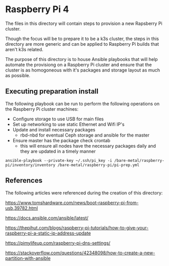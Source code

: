 # Raspberry Pi 4

The files in this directory will contain steps to provision a new Rapsberry Pi cluster.

Though the focus will be to prepare it to be a k3s cluster, the steps in this directory are more generic and can be applied to Raspberry Pi builds that aren't k3s related.

The purpose of this directory is to house Ansible playbooks that will help automate the provisiong on a Raspberry Pi cluster and ensure that the cluster is as homogoneous with it's packages and storage layout as much as possible.


## Executing preparation install

The following playbook can be run to perform the following operations on the Raspberry Pi cluster machines:

* Configure storage to use USB for main files
* Set up networking to use static Ethernet and Wifi IP's
* Update and install necessary packages
    * rbd-nbd for eventual Ceph storage and ansible for the master
* Ensure master has the package check crontab
    * this will ensure all nodes have the necessary packages daily and they are updated in a timely manner

`ansible-playbook --private-key ~/.ssh/pi_key -i /bare-metal/raspberry-pi/inventory/inventory /bare-metal/raspberry-pi/pi-prep.yml`

## References

The following articles were referenced during the creation of this directory:

https://www.tomshardware.com/news/boot-raspberry-pi-from-usb,39782.html

https://docs.ansible.com/ansible/latest/

https://thepihut.com/blogs/raspberry-pi-tutorials/how-to-give-your-raspberry-pi-a-static-ip-address-update

https://pimylifeup.com/raspberry-pi-dns-settings/

https://stackoverflow.com/questions/42348098/how-to-create-a-new-partition-with-ansible


